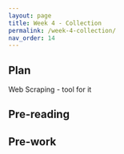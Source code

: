 ```yaml
---
layout: page
title: Week 4 - Collection
permalink: /week-4-collection/
nav_order: 14
---
```

## Plan
Web Scraping - tool for it
## Pre-reading

## Pre-work
